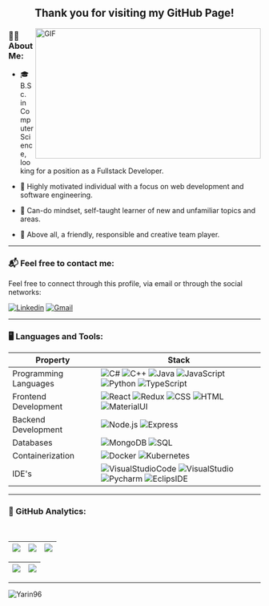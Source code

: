  <div align="center">
 <h2 >
    Thank you for visiting my GitHub Page! 
  </h2>
</div>

<img align="right" alt="GIF" src="https://www.mygo.ge/uploads/blog/1584023795.jpg" width="450" height="260" />

### 🙋‍♂️ About Me:

- 🎓 B.Sc. in Computer Science, looking for a position as a Fullstack Developer.

- 💯 Highly motivated individual with a focus on web development and software engineering.

- 🧠 Can-do mindset, self-taught learner of new and unfamiliar topics and areas.

- 👋 Above all, a friendly, responsible and creative team player.

---
### 📬 Feel free to contact me:

<p>
Feel free to connect through this profile, via email or
through the social networks:
</p>
<p>
  <a href="https://www.linkedin.com/in/yarin-bar-725a6120a/"><img alt="Linkedin" src="https://img.shields.io/badge/linkedin-0077B5?logo=linkedin&logoColor=white&style=for-the-badge" /></a>
  <a href="mailto:yarinbar7@gmail.com"><img alt="Gmail" src="https://img.shields.io/badge/Mail-EA4335?logo=Gmail&logoColor=white&style=for-the-badge" /></a>
</p>

---

### 🖥️ Languages and Tools:

| Property                     | Stack                                                                                                                                                                                                                                                                                                                                                                                                                                                                                                                                                                                                                                                                                                                                                                          |
| ---------------------------- | ----------------------------------------------------------------------------------------------------------------------------------------------------------------------------------------------------------------------------------------------------------------------------------------------------------------------------------------------------------------------------------------------------------------------------------------------------------------------------------------------------------------------------------------------------------------------------------------------------------------------------------------------------------------------------------------------------------------------------------------------------------------------------- |
| Programming Languages        | ![C#](https://img.shields.io/badge/C%23-239120?style=for-the-badge&logo=c-sharp&logoColor=white) ![C++](https://img.shields.io/badge/C++-00599C?logo=C&logoColor=white&style=for-the-badge) ![Java](https://img.shields.io/badge/Java-007396?logo=java&logoColor=white&style=for-the-badge) ![JavaScript](https://img.shields.io/badge/JavaScript-F7DF1E?logo=JavaScript&logoColor=white&style=for-the-badge)  ![Python](https://img.shields.io/badge/Python-3776AB?logo=Python&logoColor=white&style=for-the-badge)  ![TypeScript](https://img.shields.io/badge/TypeScript-007ACC?style=for-the-badge&logo=typescript&logoColor=white)                                                                                           |
| Frontend Development         | ![React](https://img.shields.io/badge/React-61DAFB?logo=React&logoColor=white&style=for-the-badge) ![Redux](https://img.shields.io/badge/Redux-764ABC?logo=Redux&logoColor=white&style=for-the-badge) ![CSS](https://img.shields.io/badge/CSS3-1572B6?style=for-the-badge&logo=css3&logoColor=white) ![HTML](https://img.shields.io/badge/HTML5-E34F26?style=for-the-badge&logo=html5&logoColor=white) ![MaterialUI](https://img.shields.io/badge/Material%20UI-007FFF?style=for-the-badge&logo=mui&logoColor=white)                                                                                                                                                                                                                                                                                                                                                   |
| Backend Development          | ![Node.js](https://img.shields.io/badge/Node.js-339933?logo=Node.js&logoColor=white&style=for-the-badge) ![Express](https://img.shields.io/badge/Express-000000?logo=Express&logoColor=white&style=for-the-badge)                                                                                                                                                                                                                                                                                                                                                                                                                                                                                                                                                          |
| Databases                    | ![MongoDB](https://img.shields.io/badge/MongoDB-47A248?logo=MongoDB&logoColor=white&style=for-the-badge) ![SQL](https://img.shields.io/badge/MySQL-005C84?style=for-the-badge&logo=mysql&logoColor=white)                                                                                                                                                                                                                                                                                                                                                                                                                                                                                                                                                            |
| Containerization             | ![Docker](https://img.shields.io/badge/Docker-2496ED?logo=Docker&logoColor=white&style=for-the-badge) ![Kubernetes](https://img.shields.io/badge/Kubernetes-326CE5?logo=Kubernetes&logoColor=white&style=for-the-badge)                                                                                                                                                                                                                                                                                                                                                                                                                                                                                                                                                     |
| IDE's                      | ![VisualStudioCode](https://img.shields.io/badge/Visual%20Studio%20Code-007acc?logo=Visual%20Studio%20Code&logoColor=white&style=for-the-badge) ![VisualStudio](https://img.shields.io/badge/Visual%20Studio-5C2D91?logo=Visual%20Studio&logoColor=white&style=for-the-badge) ![Pycharm](https://img.shields.io/badge/Pycharm-000000?logo=Pycharm&logoColor=white&style=for-the-badge) ![EclipsIDE](https://img.shields.io/badge/Eclipse-2C2255?logo=Eclipse%20IDE&logoColor=white&style=for-the-badge)                                                                                                                                                        |


---

### 🏅 GitHub Analytics:

<br />

| ![](http://github-profile-summary-cards.vercel.app/api/cards/stats?username=Yarin96&theme=nord_dark) | ![](http://github-profile-summary-cards.vercel.app/api/cards/repos-per-language?username=Yarin96&hide=Html&theme=nord_dark) | ![](http://github-profile-summary-cards.vercel.app/api/cards/most-commit-language?username=Yarin96&theme=nord_dark) |
| :-: | :-: | :-: |

| ![](http://github-profile-summary-cards.vercel.app/api/cards/profile-details?username=Yarin96&theme=nord_dark) | ![](https://github-readme-streak-stats.herokuapp.com/?user=Yarin96&hide_border=true&date_format=M%20j%5B%2C%20Y%5D&background=2D3742&stroke=2D3742&ring=6bbbca&fire=6bbbca&currStreakNum=fff&sideNums=6bbbca&currStreakLabel=6bbbca&sideLabels=fff&dates=fff) |
| :-: | :-: |

---
<img src="https://komarev.com/ghpvc/?username=Yarin96" alt="Yarin96" />
